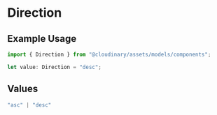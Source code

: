 # Direction

## Example Usage

```typescript
import { Direction } from "@cloudinary/assets/models/components";

let value: Direction = "desc";
```

## Values

```typescript
"asc" | "desc"
```